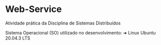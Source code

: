# Web-Service
Atividade prática da Disciplina de Sistemas Distribuídos

Sistema Operacional (SO) utilizado no desenvolvimento:
➜ Linux Ubuntu 20.04.3 LTS
